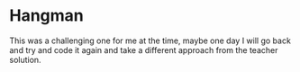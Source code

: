 # Hangman
This was a challenging one for me at the time, maybe one day I will go back and try and code it again and take a different approach from the teacher solution.
